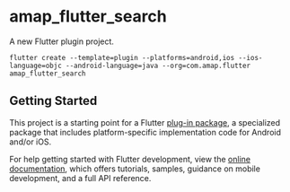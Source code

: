 # amap_flutter_search

A new Flutter plugin project.

```shell
flutter create --template=plugin --platforms=android,ios --ios-language=objc --android-language=java --org=com.amap.flutter amap_flutter_search
```


## Getting Started

This project is a starting point for a Flutter
[plug-in package](https://flutter.dev/developing-packages/),
a specialized package that includes platform-specific implementation code for
Android and/or iOS.

For help getting started with Flutter development, view the
[online documentation](https://flutter.dev/docs), which offers tutorials,
samples, guidance on mobile development, and a full API reference.

